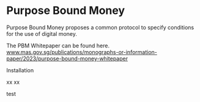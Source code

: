 # Purpose Bound Money

Purpose Bound Money proposes a common protocol to specify conditions for the use of digital money. 

The PBM Whitepaper can be found here. www.mas.gov.sg/publications/monographs-or-information-paper/2023/purpose-bound-money-whitepaper

Installation 

xx
xx

test

